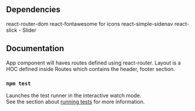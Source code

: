 ## Dependencies

react-router-dom
react-fontawesome for icons
react-simple-sidenav
react-slick - Slider

## Documentation
App component will haves routes defined using react-router. 
Layout is a HOC defined inside Routes which contains the header, footer section.

### `npm test`

Launches the test runner in the interactive watch mode.<br>
See the section about [running tests](https://facebook.github.io/create-react-app/docs/running-tests) for more information.




